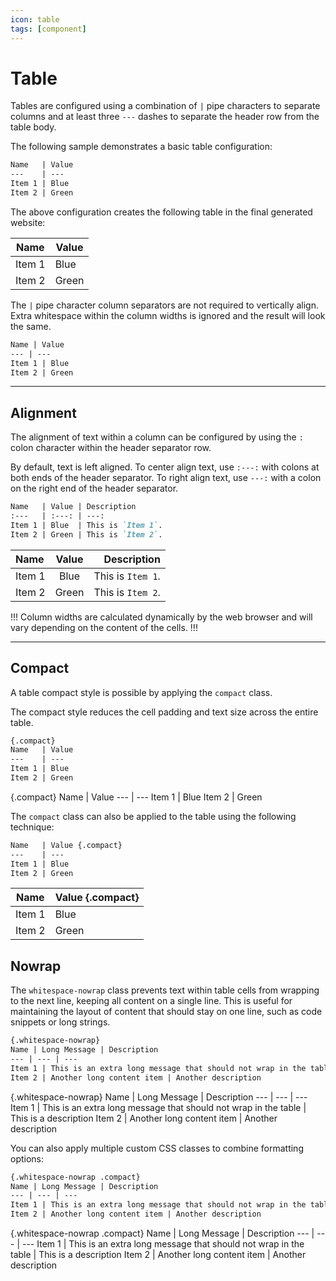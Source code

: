 ```yaml
---
icon: table
tags: [component]
---
```

# Table

Tables are configured using a combination of `|` pipe characters to separate columns and at least three `---` dashes to separate the header row from the table body.

The following sample demonstrates a basic table configuration:

```md
Name   | Value
---    | ---
Item 1 | Blue
Item 2 | Green
```

The above configuration creates the following table in the final generated website:

Name   | Value
---    | ---
Item 1 | Blue
Item 2 | Green

The `|` pipe character column separators are not required to vertically align. Extra whitespace within the column widths is ignored and the result will look the same.

```md
Name | Value
--- | ---
Item 1 | Blue
Item 2 | Green
```

---

## Alignment

The alignment of text within a column can be configured by using the `:` colon character within the header separator row.

By default, text is left aligned. To center align text, use `:---:` with colons at both ends of the header separator. To right align text, use `---:` with a colon on the right end of the header separator.

```md
Name   | Value | Description
:---   | :---: | ---:
Item 1 | Blue  | This is `Item 1`.
Item 2 | Green | This is `Item 2`.
```

Name   | Value | Description
:---   | :---: | ---:
Item 1 | Blue  | This is `Item 1`.
Item 2 | Green | This is `Item 2`.

!!!
Column widths are calculated dynamically by the web browser and will vary depending on the content of the cells.
!!!

---

## Compact

A table compact style is possible by applying the `compact` class.

The compact style reduces the cell padding and text size across the entire table.

```md
{.compact}
Name   | Value
---    | ---
Item 1 | Blue
Item 2 | Green
```

{.compact}
Name   | Value
---    | ---
Item 1 | Blue
Item 2 | Green

The `compact` class can also be applied to the table using the following technique:

```md
Name   | Value {.compact}
---    | ---
Item 1 | Blue
Item 2 | Green
```

Name   | Value {.compact}
---    | ---
Item 1 | Blue
Item 2 | Green

## Nowrap

The `whitespace-nowrap` class prevents text within table cells from wrapping to the next line, keeping all content on a single line. This is useful for maintaining the layout of content that should stay on one line, such as code snippets or long strings.

```md
{.whitespace-nowrap}
Name | Long Message | Description
--- | --- | ---
Item 1 | This is an extra long message that should not wrap in the table | This is a description
Item 2 | Another long content item | Another description
```

{.whitespace-nowrap}
Name | Long Message | Description
--- | --- | ---
Item 1 | This is an extra long message that should not wrap in the table | This is a description
Item 2 | Another long content item | Another description

You can also apply multiple custom CSS classes to combine formatting options:

```md
{.whitespace-nowrap .compact}
Name | Long Message | Description
--- | --- | ---
Item 1 | This is an extra long message that should not wrap in the table | This is a description
Item 2 | Another long content item | Another description
```

{.whitespace-nowrap .compact}
Name | Long Message | Description
--- | --- | ---
Item 1 | This is an extra long message that should not wrap in the table | This is a description
Item 2 | Another long content item | Another description
